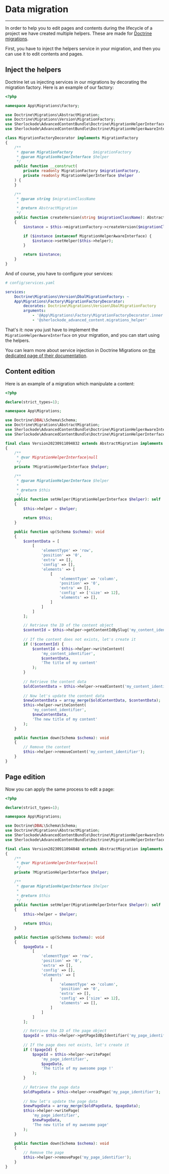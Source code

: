 # Data migration

----

In order to help you to edit pages and contents during the lifecycle of a project
we have created multiple helpers. These are made for [Doctrine migrations](https://www.doctrine-project.org/projects/doctrine-migrations-bundle/en/3.2/index.html).

First, you have to inject the helpers service in your migration, and then you 
can use it to edit contents and pages.

## Inject the helpers

Doctrine let us injecting services in our migrations by decorating the migration factory.
Here is an example of our factory:

```php
<?php

namespace App\Migrations\Factory;

use Doctrine\Migrations\AbstractMigration;
use Doctrine\Migrations\Version\MigrationFactory;
use Sherlockode\AdvancedContentBundle\Doctrine\MigrationHelperInterface;
use Sherlockode\AdvancedContentBundle\Doctrine\MigrationHelperAwareInterface;

class MigrationFactoryDecorator implements MigrationFactory
{
    /**
     * @param MigrationFactory         $migrationFactory
     * @param MigrationHelperInterface $helper
     */
    public function __construct(
        private readonly MigrationFactory $migrationFactory,
        private readonly MigrationHelperInterface $helper
    ) {
    }

    /**
     * @param string $migrationClassName
     *
     * @return AbstractMigration
     */
    public function createVersion(string $migrationClassName): AbstractMigration
    {
        $instance = $this->migrationFactory->createVersion($migrationClassName);

        if ($instance instanceof MigrationHelperAwareInterface) {
            $instance->setHelper($this->helper);
        }

        return $instance;
    }
}
```

And of course, you have to configure your services:

```yaml
# config/services.yaml

services:
    Doctrine\Migrations\Version\DbalMigrationFactory: ~
    App\Migrations\Factory\MigrationFactoryDecorator:
        decorates: Doctrine\Migrations\Version\DbalMigrationFactory
        arguments:
            - '@App\Migrations\Factory\MigrationFactoryDecorator.inner'
            - '@sherlockode_advanced_content.migrations_helper'
```

That's it: now you just have to implement the `MigrationHelperAwareInterface` on your
migration, and you can start using the helpers.

You can learn more about service injection in Doctrine Migrations on [the dedicated page of
their documentation](https://www.doctrine-project.org/projects/doctrine-migrations-bundle/en/3.2/index.html#migration-dependencies).

## Content edition

Here is an example of a migration which manipulate a content:

```php
<?php

declare(strict_types=1);

namespace App\Migrations;

use Doctrine\DBAL\Schema\Schema;
use Doctrine\Migrations\AbstractMigration;
use Sherlockode\AdvancedContentBundle\Doctrine\MigrationHelperAwareInterface;
use Sherlockode\AdvancedContentBundle\Doctrine\MigrationHelperInterface;

final class Version20230911094832 extends AbstractMigration implements MigrationHelperAwareInterface
{
    /**
     * @var MigrationHelperInterface|null
     */
    private ?MigrationHelperInterface $helper;

    /**
     * @param MigrationHelperInterface $helper
     *
     * @return $this
     */
    public function setHelper(MigrationHelperInterface $helper): self
    {
        $this->helper = $helper;

        return $this;
    }

    public function up(Schema $schema): void
    {
        $contentData = [
            [
                'elementType' => 'row',
                'position' => '0',
                'extra' => [],
                'config' => [],
                'elements' => [
                    [
                        'elementType' => 'column',
                        'position' => '0',
                        'extra' => [],
                        'config' => ['size' => 12],
                        'elements' => [],
                    ]
                ]
            ]
        ];

        // Retrieve the ID of the content object
        $contentId = $this->helper->getContentIdBySlug('my_content_identifier');
        
        // If the content does not exists, let's create it
        if (!$contentId) {
            $contentId = $this->helper->writeContent(
                'my_content_identifier',
                $contentData,
                'The title of my content'
            );
        }
        
        // Retrieve the content data
        $oldContentData = $this->helper->readContent('my_content_identifier');
        
        // Now let's update the content data
        $newContentData = array_merge($oldContentData, $contentData);
        $this->helper->writeContent(
            'my_content_identifier',
            $newContentData,
            'The new title of my content'
        );
    }

    public function down(Schema $schema): void
    {
        // Remove the content 
        $this->helper->removeContent('my_content_identifier');
    }
}

```

## Page edition

Now you can apply the same process to edit a page:

```php
<?php

declare(strict_types=1);

namespace App\Migrations;

use Doctrine\DBAL\Schema\Schema;
use Doctrine\Migrations\AbstractMigration;
use Sherlockode\AdvancedContentBundle\Doctrine\MigrationHelperAwareInterface;
use Sherlockode\AdvancedContentBundle\Doctrine\MigrationHelperInterface;

final class Version20230911094848 extends AbstractMigration implements MigrationHelperAwareInterface
{
    /**
     * @var MigrationHelperInterface|null
     */
    private ?MigrationHelperInterface $helper;

    /**
     * @param MigrationHelperInterface $helper
     *
     * @return $this
     */
    public function setHelper(MigrationHelperInterface $helper): self
    {
        $this->helper = $helper;

        return $this;
    }

    public function up(Schema $schema): void
    {
        $pageData = [
            [
                'elementType' => 'row',
                'position' => '0',
                'extra' => [],
                'config' => [],
                'elements' => [
                    [
                        'elementType' => 'column',
                        'position' => '0',
                        'extra' => [],
                        'config' => ['size' => 12],
                        'elements' => [],
                    ]
                ]
            ]
        ];

        // Retrieve the ID of the page object
        $pageId = $this->helper->getPageIdByIdentifier('my_page_identifier');
        
        // If the page does not exists, let's create it
        if (!$pageId) {
            $pageId = $this->helper->writePage(
                'my_page_identifier',
                $pageData,
                'The title of my awesome page !'
            );
        }
        
        // Retrieve the page data
        $oldPageData = $this->helper->readPage('my_page_identifier');
        
        // Now let's update the page data
        $newPageData = array_merge($oldPageData, $pageData);
        $this->helper->writePage(
            'my_page_identifier',
            $newPageData,
            'The new title of my awesome page'
        );
    }

    public function down(Schema $schema): void
    {
        // Remove the page
        $this->helper->removePage('my_page_identifier');
    }
}

```
